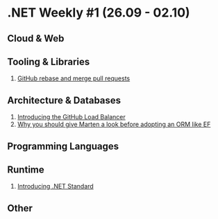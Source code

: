# .NET Weekly #1 (26.09 - 02.10)

## Cloud & Web

## Tooling & Libraries

1. [GitHub rebase and merge pull requests](https://github.com/blog/2243-rebase-and-merge-pull-requests)

## Architecture & Databases

1. [Introducing the GitHub Load Balancer](http://githubengineering.com/introducing-glb/)
1. [Why you should give Marten a look before adopting an ORM like EF](https://jeremydmiller.com/2016/09/23/why-you-should-give-marten-a-look-before-adopting-an-orm/)


## Programming Languages

## Runtime

1. [Introducing .NET Standard](https://blogs.msdn.microsoft.com/dotnet/2016/09/26/introducing-net-standard/)

## Other